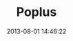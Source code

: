 ---
layout: post
title:  "Poplus"
date:   2013-08-01 14:46:22
categories: project
img: img/projects/poplus.png
thumb: img/projects/thumbs/poplus-thumb.png
description: Plataforma de desarrollo de aplicaciones con fines civicos.
site_url: http://poplus.org
status: activo
---
